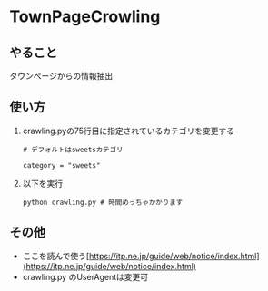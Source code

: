 # TownPageCrowling

## やること
タウンぺージからの情報抽出

## 使い方
1. crawling.pyの75行目に指定されているカテゴリを変更する

    ```
    # デフォルトはsweetsカテゴリ

    category = "sweets"
    ```

2. 以下を実行


    ```
    python crawling.py # 時間めっちゃかかります
    ```

## その他
* ここを読んで使う[https://itp.ne.jp/guide/web/notice/index.html](https://itp.ne.jp/guide/web/notice/index.html)
* crawling.py のUserAgentは変更可
